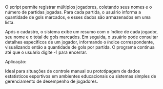 O script permite registrar múltiplos jogadores, coletando seus nomes e o número de partidas jogadas. Para cada partida, o usuário informa a quantidade de gols marcados,
e esses dados são armazenados em uma lista.

Após o cadastro, o sistema exibe um resumo com o índice de cada jogador, seu nome e o total de gols marcados. Em seguida, o usuário pode consultar detalhes específicos de
um jogador, informando o índice correspondente, visualizando então a quantidade de gols por partida. O programa continua até que o usuário digite -1 para encerrar.

Aplicação:

Ideal para situações de controle manual ou prototipagem de dados estatísticos esportivos em ambientes educacionais ou sistemas simples de gerenciamento de
desempenho de jogadores.
